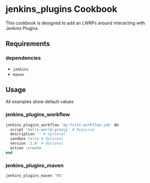 # jenkins_plugins Cookbook
This cookbook is designed to add an LWRPs around interacting with Jenkins Plugins.

## Requirements
### dependencies
- `jenkins`
- `maven`

## Usage
All examples show default values

### jenkins_plugins_workflow

```ruby
jenkins_plugins_workflow 'my-first-workflow-job' do
  script 'hello-world.groovy' # Required
  description '' # Optional
  sandbox false # Optional
  version '1.8' # Optional
  action :create
end
```

### jenkins_plugins_maven

```ruby
jenkins_plugins_maven 'M3'
```
